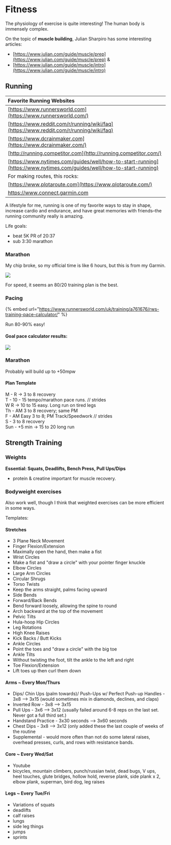 # Fitness

The physiology of exercise is quite interesting! The human body is immensely complex. 

On the topic of **muscle building**, Julian Sharpiro has some interesting articles:

* [https://www.julian.com/guide/muscle/prep](https://www.julian.com/guide/muscle/prep) & 
* [https://www.julian.com/guide/muscle/intro](https://www.julian.com/guide/muscle/intro)

## Running

| Favorite Running Websites  |
| :--- |
| [https://www.runnersworld.com](https://www.runnersworld.com/) |
| [https://www.reddit.com/r/running/wiki/faq](https://www.reddit.com/r/running/wiki/faq) |
| [https://www.dcrainmaker.com](https://www.dcrainmaker.com/) |
| [http://running.competitor.com](http://running.competitor.com/) |
| [https://www.nytimes.com/guides/well/how-to-start-running](https://www.nytimes.com/guides/well/how-to-start-running) |
| For making routes, this rocks: |
| [https://www.plotaroute.com](https://www.plotaroute.com/) |
| https://www.connect.garmin.com |

A lifestyle for me, running is one of my favorite ways to stay in shape, increase cardio and endurance, and have great memories with  friends–the running community really is amazing. 

Life goals: 

* beat 5K PR of 20:37
* sub 3:30 marathon

### Marathon 

My chip broke, so my official time is like 6 hours, but this is from my Garmin. 

![](../.gitbook/assets/image%20%286%29.jpeg)

For speed, it seems an 80/20 training plan is the best. 

### Pacing

{% embed url="https://www.runnersworld.com/uk/training/a761676/rws-training-pace-calculator/" %}

Run 80-90% easy! 

####  Goal pace calculator results: 

![](../.gitbook/assets/race-pacing%20%281%29.jpg)

### Marathon

Probably will build up to +50mpw

#### Plan Template

M - R → 3 to 8 recovery  
T -  10 - 15 tempo/marathon pace runs. // strides  
W   R → 10 to 15 easy. Long run on tired legs  
Th - AM 3 to 8 recovery; same PM  
F - AM Easy 3 to 8; PM Track/Speedwork // strides  
S - 3 to 8 recovery  
Sun - +5 min → 15 to 20 long run



## Strength Training

### Weights

**Essential: Squats, Deadlifts, Bench Press, Pull Ups/Dips**

+ protein & creatine important for muscle recovery.

### Bodyweight exercises

Also work well, though I think that weighted exercises can be more efficient in some ways.

Templates:

#### Stretches

* 3 Plane Neck Movement
* Finger Flexion/Extension
* Maximally open the hand, then make a fist
* Wrist Circles
* Make a fist and "draw a circle" with your pointer finger knuckle
* Elbow Circles
* Large Arm Circles
* Circular Shrugs
* Torso Twists
* Keep the arms straight, palms facing upward
* Side Bends
* Forward/Back Bends
* Bend forward loosely, allowing the spine to round
* Arch backward at the top of the movement
* Pelvic Tilts
* Hula-hoop Hip Circles
* Leg Rotations
* High Knee Raises
* Kick Backs / Butt Kicks
* Ankle Circles
* Point the toes and "draw a circle" with the big toe
* Ankle Tilts
* Without twisting the foot, tilt the ankle to the left and right
* Toe Flexion/Extension
* Lift toes up then curl them down

#### Arms ~ Every Mon/Thurs

* Dips/ Chin Ups \(palm towards\)/  Push-Ups w/ Perfect Push-up Handles - 3x8 --&gt; 3x15 \(would sometimes mix in diamonds, declines, and claps\)
* Inverted Row - 3x8 --&gt; 3x15 
* Pull Ups - 3x6 --&gt; 3x12 \(usually failed around 6-8 reps on the last set. Never got a full third set.\)
* Handstand Practice - 3x30 seconds --&gt; 3x60 seconds  
* Chest Dips - 3x8 --&gt; 3x12 \(only added these the last couple of weeks of the routine
* Supplemental - would more often than not do some lateral raises, overhead presses, curls, and rows with resistance bands.

#### Core ~ Every Wed/Sat

* Youtube
*  bicycles, mountain climbers, punch/russian twist, dead bugs, V ups, heel touches, glute bridges, hollow hold, reverse plank, side plank x 2, elbow plank, superman, bird dog, leg raises

#### Legs ~ Every Tue/Fri

* Variations of squats
* deadlifts
* calf raises
* lungs
* side leg things
* jumps
* sprints






